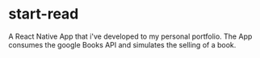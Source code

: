 # start-read
A React Native App that i've developed to my personal portfolio. The App consumes the google Books API and simulates the selling of a book.
